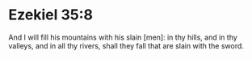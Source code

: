 # Ezekiel 35:8

And I will fill his mountains with his slain [men]: in thy hills, and in thy valleys, and in all thy rivers, shall they fall that are slain with the sword.